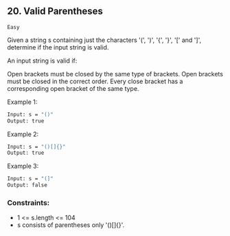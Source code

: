 ## 20. Valid Parentheses
`Easy`

Given a string s containing just the characters '(', ')', '{', '}', '[' and ']', determine if the input string is valid.

An input string is valid if:

Open brackets must be closed by the same type of brackets.
Open brackets must be closed in the correct order.
Every close bracket has a corresponding open bracket of the same type.
 

Example 1:
```sh
Input: s = "()"
Output: true
```

Example 2:
```sh
Input: s = "()[]{}"
Output: true
```

Example 3:
```sh
Input: s = "(]"
Output: false
```

### Constraints:

- 1 <= s.length <= 104
- s consists of parentheses only '()[]{}'.
